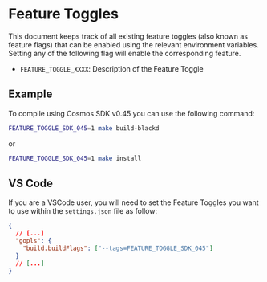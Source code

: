 # Feature Toggles

This document keeps track of all existing feature toggles (also known as feature flags) that can be enabled using the relevant environment variables. Setting any of the following flag will enable the corresponding feature.

- `FEATURE_TOGGLE_XXXX`: Description of the Feature Toggle

## Example

To compile using Cosmos SDK v0.45 you can use the following command:

```bash
FEATURE_TOGGLE_SDK_045=1 make build-blackd
```

or

```bash
FEATURE_TOGGLE_SDK_045=1 make install
```

## VS Code

If you are a VSCode user, you will need to set the Feature Toggles you want to use within the `settings.json` file as follow:

```json
{
  // [...]
  "gopls": {
    "build.buildFlags": ["--tags=FEATURE_TOGGLE_SDK_045"]
  }
  // [...]
}
```
